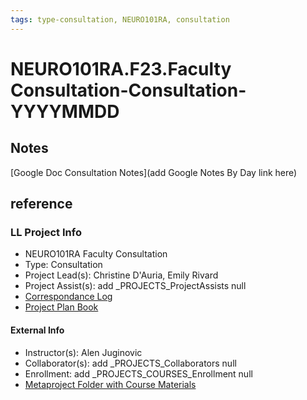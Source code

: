 ```yaml
---
tags: type-consultation, NEURO101RA, consultation
---
```

# NEURO101RA.F23.Faculty Consultation-Consultation-YYYYMMDD

## Notes
[Google Doc Consultation Notes](add Google Notes By Day link here)

## reference
### LL Project Info
* NEURO101RA Faculty Consultation
* Type: Consultation
* Project Lead(s): Christine D'Auria, Emily Rivard
* Project Assist(s): add _PROJECTS_ProjectAssists null
* [Correspondance Log](https://drive.google.com/drive/folders/1Mx1ZuUVMNhmLEtRVzOKlR8dl0wxzQcN7?usp=drive_link)
* [Project Plan Book](https://hackmd.io/@ll-23-24/r11C6gSA2)

#### External Info
* Instructor(s): Alen Juginovic
* Collaborator(s): add _PROJECTS_Collaborators null
* Enrollment: add _PROJECTS_COURSES_Enrollment null
* [Metaproject Folder with Course Materials](https://drive.google.com/drive/folders/1l4oN8gdibQZ-EkpqiGG6rWvQIVFR3apa)
